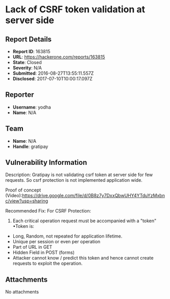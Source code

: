 # Lack of CSRF token validation at server side

## Report Details
- **Report ID**: 163815
- **URL**: https://hackerone.com/reports/163815
- **State**: Closed
- **Severity**: N/A
- **Submitted**: 2016-08-27T13:55:11.557Z
- **Disclosed**: 2017-07-10T10:00:17.097Z

## Reporter
- **Username**: yodha
- **Name**: N/A

## Team
- **Name**: N/A
- **Handle**: gratipay

## Vulnerability Information
Description: Gratipay is not validating csrf token at server side for few requests. So csrf protection is not implemented application wide.

Proof of concept (Video):https://drive.google.com/file/d/0B8z7y7DxxQbwUHY4YTduYzMxbnc/view?usp=sharing

Recommended Fix:
For CSRF Protection:
1. Each critical operation request must be accompanied with a "token"
•Token is:
- Long, Random, not repeated for application lifetime.
- Unique per session or even per operation
- Part of URL in GET
- Hidden Field in POST (forms)
- Attacker cannot know / predict this token and hence cannot create requests to exploit the operation.

## Attachments
No attachments
